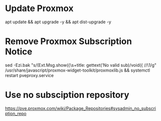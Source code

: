 # Update Proxmox
apt update && apt upgrade -y && apt dist-upgrade -y

# Remove Proxmox Subscription Notice
sed -Ezi.bak "s/(Ext.Msg.show\(\{\s+title: gettext\('No valid sub)/void\(\{ \/\/\1/g" /usr/share/javascript/proxmox-widget-toolkit/proxmoxlib.js && systemctl restart pveproxy.service

# Use no subsciption repository
https://pve.proxmox.com/wiki/Package_Repositories#sysadmin_no_subscription_repo
